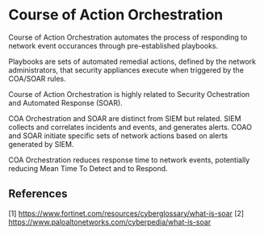 # Course of Action Orchestration

Course of Action Orchestration automates the process of responding to network event occurances through pre-established playbooks.

Playbooks are sets of automated remedial actions, defined by the network administrators, that security appliances execute when triggered by the COA/SOAR rules.

Course of Action Orchestration is highly related to Security Ochestration and Automated Response (SOAR).

COA Orchestration and SOAR are distinct from SIEM but related. SIEM collects and correlates incidents and events, and generates alerts. COAO and SOAR initiate specific sets of network actions based on alerts generated by SIEM.

COA Orchestration reduces response time to network events, potentially reducing Mean Time To Detect and to Respond.

## References

[1] https://www.fortinet.com/resources/cyberglossary/what-is-soar
[2] https://www.paloaltonetworks.com/cyberpedia/what-is-soar